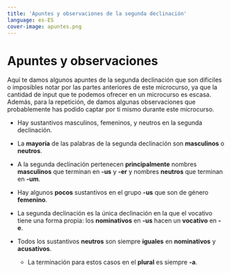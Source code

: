 ```yaml
---
title: 'Apuntes y observaciones de la segunda declinación'
language: es-ES
cover-image: apuntes.png
---
```


# Apuntes y observaciones

Aquí te damos algunos apuntes de la segunda declinación que son dificiles o imposibles notar por las partes anteriores de este microcurso, ya que la cantidad de input que te podemos ofrecer en un microcurso es escasa. Además, para la repetición, de damos algunas observaciones que probablemente has podido captar por ti mismo durante este microcurso.

* Hay sustantivos masculinos, femeninos, y neutros en la segunda declinación.

* La **mayoría** de las palabras de la segunda declinación son **masculinos** o **neutros**.

* A la segunda declinación pertenecen **principalmente** nombres **masculinos** que terminan en **-us** y **-er** y nombres **neutros** que terminan en **-um**.

* Hay algunos **pocos** sustantivos en el grupo **-us** que son de género **femenino**.

* La segunda declinación es la única declinación en la que el vocativo tiene una forma propia: los **nominativos** en **-us** hacen un **vocativo** en **-e**.

* Todos los sustantivos **neutros** son siempre **iguales** en **nominativos** y **acusativos**. 
	- La terminación para estos casos en el **plural** es siempre **-a**.

